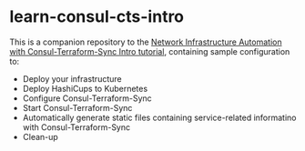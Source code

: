 # learn-consul-cts-intro

This is a companion repository to the [Network Infrastructure Automation with Consul-Terraform-Sync Intro tutorial](https://developer.hashicorp.com/consul/tutorials/network-infrastructure-automation/consul-terraform-sync-intro), containing sample configuration to:

- Deploy your infrastructure
- Deploy HashiCups to Kubernetes
- Configure Consul-Terraform-Sync
- Start Consul-Terraform-Sync
- Automatically generate static files containing service-related informatino with Consul-Terraform-Sync 
- Clean-up
